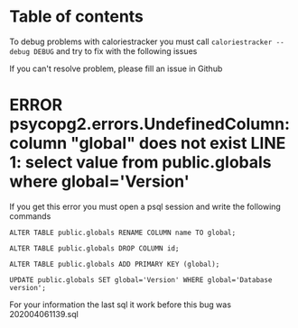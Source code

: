 # Table of contents

To debug problems with caloriestracker you must call `caloriestracker --debug DEBUG` and try to fix with the following issues

If you can't resolve problem, please fill an issue in Github

# ERROR psycopg2.errors.UndefinedColumn: column "global" does not exist LINE 1: select value from public.globals where global='Version'

If you get this error you must open a psql session and write the following commands

`ALTER TABLE public.globals RENAME COLUMN name TO global;`

`ALTER TABLE public.globals DROP COLUMN id;`

`ALTER TABLE public.globals ADD PRIMARY KEY (global);`

`UPDATE public.globals SET global='Version' WHERE global='Database version';`

For your information the last sql it work before this bug was 202004061139.sql
